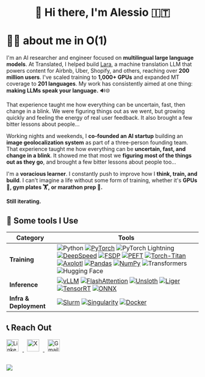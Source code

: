 <div align="center">

# 👋 Hi there, I'm Alessio 🇮🇹
</div>

# 👨‍💻 about me in O(1)

I'm an AI researcher and engineer focused on **multilingual large language models**. At Translated, I helped build [Lara](https://laratranslate.com/translate), a machine translation LLM that powers content for Airbnb, Uber, Shopify, and others, reaching over **200 million users**. I've scaled training to **1,000+ GPUs** and expanded MT coverage to **201 languages**. My work has consistently aimed at one thing: **making LLMs speak your language.** 🔊🌐


That experience taught me how everything can be uncertain, fast, then change in a blink. We were figuring things out as we went, but growing quickly and feeling the energy of real user feedback.
It also brought a few bitter lessons about people...


Working nights and weekends, I **co-founded an AI startup** building an **image geolocalization system** as part of a three-person founding team. That experience taught me how everything can be **uncertain, fast, and change in a blink**. It showed me that most we **figuring most of the things out as they go**, and brought a few bitter lessons about people too...

I'm a **voracious learner**. I constantly push to improve how I **think, train, and build**. I can't imagine a life without some form of training, whether it's **GPUs 🤖, gym plates 🏋️, or marathon prep 🏃.**

**Still iterating.**

## 🔧 Some tools I Use

| Category | Tools |
|---------|-------|
| **Training** | ![Python](https://img.shields.io/badge/Python-3776AB?logo=python&logoColor=white) [![PyTorch](https://img.shields.io/badge/PyTorch_2.x-%23EE4C2C?logo=pytorch&logoColor=white&style=flat-square)](#) ![PyTorch Lightning](https://img.shields.io/badge/PyTorch%20Lightning-792EE5?logo=lightning&logoColor=white) [![DeepSpeed](https://img.shields.io/badge/DeepSpeed-%23007ACC?logo=azuredevops&logoColor=white&style=flat-square)](#) [![FSDP](https://img.shields.io/badge/FSDP-%23ffcc00?logo=github&logoColor=black&style=flat-square)](#) [![PEFT](https://img.shields.io/badge/PEFT-%23ff9f1c?logo=python&logoColor=white&style=flat-square)](#) [![Torch-Titan](https://img.shields.io/badge/Torch--Titan-%23ff3860?logo=pytorch&logoColor=white&style=flat-square)](#) [![Axolotl](https://img.shields.io/badge/Axolotl-%2390e0ef?logo=github&logoColor=black&style=flat-square)](#) [![Pandas](https://img.shields.io/badge/Pandas-150458?logo=pandas&logoColor=white)](#) [![NumPy](https://img.shields.io/badge/NumPy-013243?logo=numpy&logoColor=white)](#) ![Transformers](https://img.shields.io/badge/Transformers-FF9900?logo=huggingface&logoColor=white) ![Hugging Face](https://img.shields.io/badge/Hugging%20Face-FFD700?logo=huggingface&logoColor=black) |
| **Inference** | [![vLLM](https://img.shields.io/badge/vLLM-%23009688?logo=python&logoColor=white&style=flat-square)](#) [![FlashAttention](https://img.shields.io/badge/FlashAttention-%23f48c06?logo=zap&logoColor=white&style=flat-square)](#) [![Unsloth](https://img.shields.io/badge/Unsloth-%23adb5bd?logo=slack&logoColor=white&style=flat-square)](#) [![Liger](https://img.shields.io/badge/Liger_Kernel-%2371c9ce?logo=linux&logoColor=white&style=flat-square)](#) [![TensorRT](https://img.shields.io/badge/TensorRT-%230073e6?logo=nvidia&logoColor=white&style=flat-square)](#) [![ONNX](https://img.shields.io/badge/ONNX-%230072c6?logo=onnx&logoColor=white&style=flat-square)](#) |
| **Infra & Deployment** | [![Slurm](https://img.shields.io/badge/Slurm-%23328e5b?logo=linux&logoColor=white&style=flat-square)](#) [![Singularity](https://img.shields.io/badge/Singularity-%237173e6?logo=server&logoColor=white&style=flat-square)](#) [![Docker](https://img.shields.io/badge/Docker-%232496ED?logo=docker&logoColor=white&style=flat-square)](#) |




## 📞  Reach Out

<a href="https://linkedin.com/in/serra-alessio" target="_blank">
  <img height="32" width="32" src="https://upload.wikimedia.org/wikipedia/commons/c/ca/LinkedIn_logo_initials.png" alt="LinkedIn" style="margin-right: 10px;" />
</a>
&nbsp;
<a href="https://x.com/as3erra" target="_blank">
  <img height="32" width="32" src="https://upload.wikimedia.org/wikipedia/commons/c/ce/X_logo_2023.svg" alt="X" style="margin-right: 10px;" />
</a>
&nbsp;
<a href="mailto:alessio.ser29@gmail.com">
  <img height="32" width="32" src="https://upload.wikimedia.org/wikipedia/commons/7/7e/Gmail_icon_(2020).svg" alt="Gmail" />
</a>
<br><br>

![](https://komarev.com/ghpvc/?username=codiceSpaghetti&abbreviated=true)